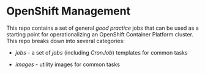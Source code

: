 # OpenShift Management

This repo contains a set of general _good practice_ jobs that can be used as a starting point for operationalizing an OpenShift Container Platform cluster. This repo breaks down into several categories:

- *jobs* - a set of _jobs_ (including _CronJob_) templates for common tasks

- *images* - utility images for common tasks
